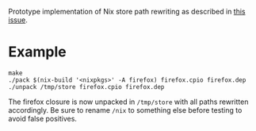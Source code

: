 Prototype implementation of Nix store path rewriting as described in [this issue](https://github.com/NixOS/nix/issues/1971).

# Example

```
make
./pack $(nix-build '<nixpkgs>' -A firefox) firefox.cpio firefox.dep
./unpack /tmp/store firefox.cpio firefox.dep 
```

The firefox closure is now unpacked in `/tmp/store` with all paths rewritten accordingly.
Be sure to rename `/nix` to something else before testing to avoid false positives.
